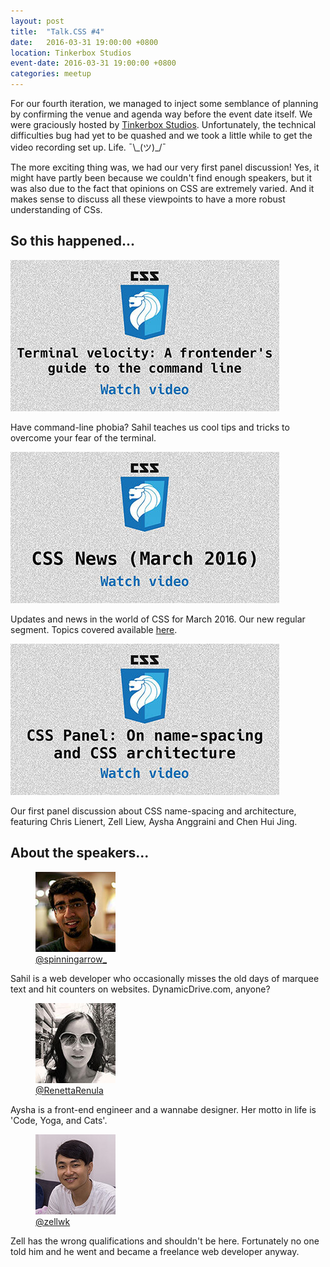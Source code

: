 ```yaml
---
layout: post
title:  "Talk.CSS #4"
date:   2016-03-31 19:00:00 +0800
location: Tinkerbox Studios
event-date: 2016-03-31 19:00:00 +0800
categories: meetup
---
```


For our fourth iteration, we managed to inject some semblance of planning by confirming the venue and agenda way before the event date itself. We were graciously hosted by [Tinkerbox Studios](https://www.tinkerbox.com.sg/). Unfortunately, the technical difficulties bug had yet to be quashed and we took a little while to get the video recording set up. Life. <span class="o-kaomoji">¯\\\_(ツ)\_/¯</span>

The more exciting thing was, we had our very first panel discussion! Yes, it might have partly been because we couldn't find enough speakers, but it was also due to the fact that opinions on CSS are extremely varied. And it makes sense to discuss all these viewpoints to have a more robust understanding of CSs.

## So this happened...

<div class="c-videos">
  <div class="c-video">
    <a class="c-video__link" href="https://youtu.be/YXJL4cY8VCE">
      <img class="c-video__img" src="/img/talk-4/s401-command-line.jpg" srcset="/img/talk-4/s401-command-line@2x.jpg 2x" alt="Link to talk on the Command Line"/>
    </a>
    <p class="c-video__desc">Have command-line phobia? Sahil teaches us cool tips and tricks to overcome your fear of the terminal.</p>
  </div>

  <div class="c-video">
    <a class="c-video__link" href="https://youtu.be/Djh1QnIPDkk">
      <img class="c-video__img" src="/img/talk-4/s402-css-news.jpg" srcset="/img/talk-4/s402-css-news@2x.jpg 2x" alt="Link to CSS updates for March 2016"/>
    </a>
    <p class="c-video__desc">Updates and news in the world of CSS for March 2016. Our new regular segment. Topics covered available <a href="https://github.com/SingaporeCSS/slides/blob/gh-pages/notes/talk-4.md">here</a>.</p>
  </div>

  <div class="c-video">
    <a class="c-video__link" href="https://youtu.be/4tfYwrjQXG4">
      <img class="c-video__img" src="/img/talk-4/s403-css-architecture.jpg" srcset="/img/talk-4/s403-css-architecture@2x.jpg 2x" alt="Link to panel discussion on CSS architecture"/>
    </a>
    <p class="c-video__desc">Our first panel discussion about CSS name-spacing and architecture, featuring Chris Lienert, Zell Liew, Aysha Anggraini and Chen Hui Jing.</p>
  </div>

</div>

## About the speakers...

<div class="l-speakers c-speakers">

  <div class="l-speaker c-speaker">
    <figure>
      <img class="c-speaker__img" src="/img/talk-4/sb.jpg" srcset="/img/talk-4/sb@2x.jpg 2x" alt="Sahil Bajaj"/>
      <figcaption><a class="c-speaker__link" href="https://twitter.com/spinningarrow_">@spinningarrow_</a></figcaption>
    </figure>
    <p class="c-speaker__intro">Sahil is a web developer who occasionally misses the old days of marquee text and hit counters on websites. DynamicDrive.com, anyone?</p>
  </div>

  <div class="l-speaker c-speaker">
    <figure>
      <img class="c-speaker__img" src="/img/talk-4/ren.jpg" srcset="/img/talk-4/ren@2x.jpg 2x" alt="Ren Aysha"/>
      <figcaption><a class="c-speaker__link" href="https://twitter.com/RenettaRenula">@RenettaRenula</a></figcaption>
    </figure>
    <p class="c-speaker__intro">Aysha is a front-end engineer and a wannabe designer. Her motto in life is 'Code, Yoga, and Cats'.</p>
  </div>

  <div class="l-speaker c-speaker">
    <figure>
      <img class="c-speaker__img" src="/img/talk-1/zell.jpg" srcset="/img/talk-1/zell@2x.jpg 2x" alt="Zell Liew"/>
      <figcaption><a class="c-speaker__link" href="https://twitter.com/zellwk">@zellwk</a></figcaption>
    </figure>
    <p class="c-speaker__intro">Zell has the wrong qualifications and shouldn't be here. Fortunately no one told him and he went and became a freelance web developer anyway.</p>
  </div>

</div>
